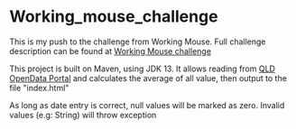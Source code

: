 # Working_mouse_challenge
This is my push to the challenge from Working Mouse. 
Full challenge description can be found at <a href="https://github.com/WorkingMouse/programming-challenge/">Working Mouse challenge</a>

This project is built on Maven, using JDK 13.
It allows reading from <a href="https://data.qld.gov.au/dataset/ambient-estuarine-water-quality-monitoring-data-near-real-time-sites-2012-to-present-day/resource/0ca6f77c-4088-4d77-8c88-beae2b57ce14">QLD OpenData Portal</a>
and calculates the average of all value, then output to the file "index.html"

As long as date entry is correct, null values will be marked as zero. Invalid values (e.g: String) will throw exception
